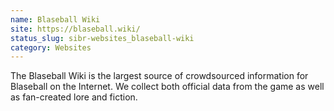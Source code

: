 ```yaml
---
name: Blaseball Wiki
site: https://blaseball.wiki/
status_slug: sibr-websites_blaseball-wiki
category: Websites
---
```

The Blaseball Wiki is the largest source of crowdsourced information for Blaseball on the Internet. We collect both official data from the game as well as fan-created lore and fiction.